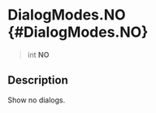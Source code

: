 DialogModes.NO {#DialogModes.NO}
==============

> int **NO**

Description
-----------

Show no dialogs.
